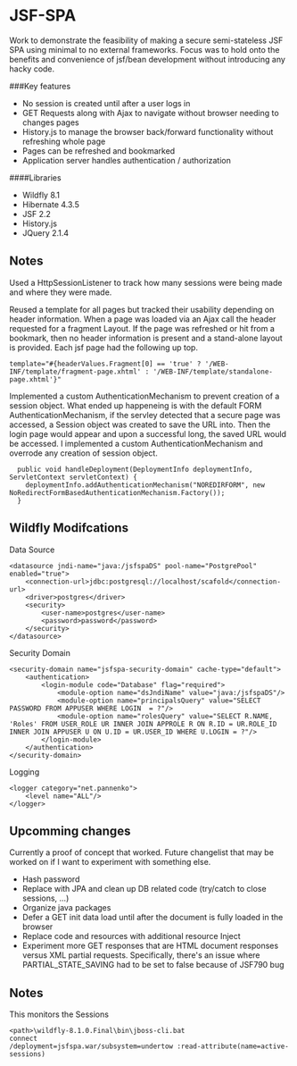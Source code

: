 # JSF-SPA

Work to demonstrate the feasibility of making a secure semi-stateless JSF SPA using minimal to no external frameworks.
Focus was to hold onto the benefits and convenience of jsf/bean development without introducing any hacky code.

###Key features
* No session is created until after a user logs in
* GET Requests along with Ajax to navigate without browser needing to changes pages
* History.js to manage the browser back/forward functionality without refreshing whole page
* Pages can be refreshed and bookmarked
* Application server handles authentication / authorization

####Libraries
* Wildfly 8.1
* Hibernate 4.3.5
* JSF 2.2
* History.js
* JQuery 2.1.4

## Notes

Used a HttpSessionListener to track how many sessions were being made and where they were made.

Reused a template for all pages but tracked their usability depending on header information. When a page was loaded via an Ajax call the header requested for a fragment Layout. If the page was refreshed or hit from a bookmark, then no header information is present and a stand-alone layout is provided. Each jsf page had the following up top.
```
template="#{headerValues.Fragment[0] == 'true' ? '/WEB-INF/template/fragment-page.xhtml' : '/WEB-INF/template/standalone-page.xhtml'}" 
```

Implemented a custom AuthenticationMechanism to prevent creation of a session object. What ended up happeneing is with the default FORM AuthenticationMechanism, if the servley detected that a secure page was accessed, a Session object was created to save the URL into. Then the login page would appear and upon a successful long, the saved URL would be accessed. I implemented a custom AuthenticationMechanism and overrode any creation of session object. 
```
  public void handleDeployment(DeploymentInfo deploymentInfo, ServletContext servletContext) {
    deploymentInfo.addAuthenticationMechanism("NOREDIRFORM", new NoRedirectFormBasedAuthenticationMechanism.Factory());
  }
```

## Wildfly Modifcations

Data Source
```
<datasource jndi-name="java:/jsfspaDS" pool-name="PostgrePool" enabled="true">
    <connection-url>jdbc:postgresql://localhost/scafold</connection-url>
    <driver>postgres</driver>
    <security>
        <user-name>postgres</user-name>
        <password>password</password>
    </security>
</datasource>
```
Security Domain
```
<security-domain name="jsfspa-security-domain" cache-type="default">
    <authentication>
        <login-module code="Database" flag="required">
            <module-option name="dsJndiName" value="java:/jsfspaDS"/>
            <module-option name="principalsQuery" value="SELECT PASSWORD FROM APPUSER WHERE LOGIN  = ?"/>
            <module-option name="rolesQuery" value="SELECT R.NAME, 'Roles' FROM USER_ROLE UR INNER JOIN APPROLE R ON R.ID = UR.ROLE_ID INNER JOIN APPUSER U ON U.ID = UR.USER_ID WHERE U.LOGIN = ?"/>
        </login-module>
    </authentication>
</security-domain>
```
Logging
```
<logger category="net.pannenko">
    <level name="ALL"/>
</logger>
```

## Upcomming changes

Currently a proof of concept that worked. Future changelist that may be worked on if I want to experiment with something else.
* Hash password
* Replace with JPA and clean up DB related code (try/catch to close sessions, ...)
* Organize java packages
* Defer a GET init data load until after the document is fully loaded in the browser
* Replace code and resources with additional resource Inject
* Experiment more GET responses that are HTML document responses versus XML partial requests. Specifically, there's an issue where PARTIAL_STATE_SAVING had to be set to false because of JSF790 bug

## Notes

This monitors the Sessions
```
<path>\wildfly-8.1.0.Final\bin\jboss-cli.bat
connect
/deployment=jsfspa.war/subsystem=undertow :read-attribute(name=active-sessions)
```
